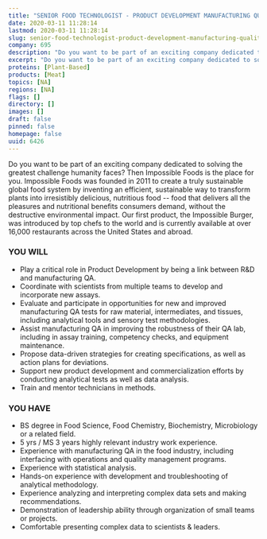 ```yaml
---
title: "SENIOR FOOD TECHNOLOGIST - PRODUCT DEVELOPMENT MANUFACTURING QUALITY"
date: 2020-03-11 11:28:14
lastmod: 2020-03-11 11:28:14
slug: senior-food-technologist-product-development-manufacturing-quality-6426
company: 695
description: "Do you want to be part of an exciting company dedicated to solving the greatest challenge humanity faces? Then Impossible Foods is the place for you. Impossible Foods was founded in 2011 to create a truly sustainable global food system by inventing an efficient, sustainable way to transform plants into irresistibly delicious, nutritious food -- food that delivers all the pleasures and nutritional benefits consumers demand, without the destructive environmental impact."
excerpt: "Do you want to be part of an exciting company dedicated to solving the greatest challenge humanity faces? Then Impossible Foods is the place for you. Impossible Foods was founded in 2011 to create a truly sustainable global food system by inventing an efficient, sustainable way to transform plants into irresistibly delicious, nutritious food -- food that delivers all the pleasures and nutritional benefits consumers demand, without the destructive environmental impact."
proteins: [Plant-Based]
products: [Meat]
topics: [NA]
regions: [NA]
flags: []
directory: []
images: []
draft: false
pinned: false
homepage: false
uuid: 6426
---
```

<p>Do you want to be part of an exciting company dedicated to solving the greatest challenge humanity faces? Then Impossible Foods is the place for you. Impossible Foods was founded in 2011 to create a truly sustainable global food system by inventing an efficient, sustainable way to transform plants into irresistibly delicious, nutritious food -- food that delivers all the pleasures and nutritional benefits consumers demand, without the destructive environmental impact. Our first product, the Impossible Burger, was introduced by top chefs to the world and is currently available at over 16,000 restaurants across the United States and abroad.</p>
<h3>YOU WILL</h3>
<ul>
<li>Play a critical role in Product Development by being a link between R&D and manufacturing QA.</li>
<li>Coordinate with scientists from multiple teams to develop and incorporate new assays.</li>
<li>Evaluate and participate in opportunities for new and improved manufacturing QA tests for raw material, intermediates, and tissues, including analytical tools and sensory test methodologies.</li>
<li>Assist manufacturing QA in improving the robustness of their QA lab, including in assay training, competency checks, and equipment maintenance.</li>
<li>Propose data-driven strategies for creating specifications, as well as action plans for deviations.</li>
<li>Support new product development and commercialization efforts by conducting analytical tests as well as data analysis.</li>
<li>Train and mentor technicians in methods.</li>
</ul>
<h3>YOU HAVE</h3>
<ul>
<li>BS degree in Food Science, Food Chemistry, Biochemistry, Microbiology or a related field.</li>
<li>5 yrs / MS 3 years highly relevant industry work experience.</li>
<li>Experience with manufacturing QA in the food industry, including interfacing with operations and quality management programs.</li>
<li>Experience with statistical analysis.</li>
<li>Hands-on experience with development and troubleshooting of analytical methodology.</li>
<li>Experience analyzing and interpreting complex data sets and making recommendations.</li>
<li>Demonstration of leadership ability through organization of small teams or projects.</li>
<li>Comfortable presenting complex data to scientists & leaders.</li>
</ul>
